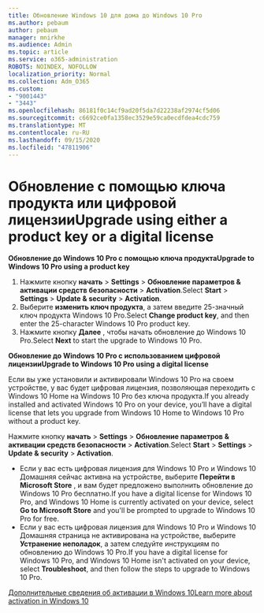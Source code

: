 ```yaml
---
title: Обновление Windows 10 для дома до Windows 10 Pro
ms.author: pebaum
author: pebaum
manager: mnirkhe
ms.audience: Admin
ms.topic: article
ms.service: o365-administration
ROBOTS: NOINDEX, NOFOLLOW
localization_priority: Normal
ms.collection: Adm_O365
ms.custom:
- "9001443"
- "3443"
ms.openlocfilehash: 86181f0c14cf9ad20f5da7d22238af2974cf5d06
ms.sourcegitcommit: c6692ce0fa1358ec3529e59ca0ecdfdea4cdc759
ms.translationtype: MT
ms.contentlocale: ru-RU
ms.lasthandoff: 09/15/2020
ms.locfileid: "47811906"
---
```

# <a name="upgrade-using-either-a-product-key-or-a-digital-license"></a><span data-ttu-id="a9e7b-102">Обновление с помощью ключа продукта или цифровой лицензии</span><span class="sxs-lookup"><span data-stu-id="a9e7b-102">Upgrade using either a product key or a digital license</span></span>

<span data-ttu-id="a9e7b-103">**Обновление до Windows 10 Pro с помощью ключа продукта**</span><span class="sxs-lookup"><span data-stu-id="a9e7b-103">**Upgrade to Windows 10 Pro using a product key**</span></span>

1. <span data-ttu-id="a9e7b-104">Нажмите кнопку **начать**  >  **Settings**  >  **Обновление параметров & активации средств безопасности**  >  **Activation**.</span><span class="sxs-lookup"><span data-stu-id="a9e7b-104">Select **Start** > **Settings** > **Update & security** > **Activation**.</span></span>
2. <span data-ttu-id="a9e7b-105">Выберите **изменить ключ продукта**, а затем введите 25-значный ключ продукта Windows 10 Pro.</span><span class="sxs-lookup"><span data-stu-id="a9e7b-105">Select **Change product key**, and then enter the 25-character Windows 10 Pro product key.</span></span>
3. <span data-ttu-id="a9e7b-106">Нажмите кнопку **Далее** , чтобы начать обновление до Windows 10 Pro.</span><span class="sxs-lookup"><span data-stu-id="a9e7b-106">Select **Next** to start the upgrade to Windows 10 Pro.</span></span>

<span data-ttu-id="a9e7b-107">**Обновление до Windows 10 Pro с использованием цифровой лицензии**</span><span class="sxs-lookup"><span data-stu-id="a9e7b-107">**Upgrade to Windows 10 Pro using a digital license**</span></span>

<span data-ttu-id="a9e7b-108">Если вы уже установили и активировали Windows 10 Pro на своем устройстве, у вас будет цифровая лицензия, позволяющая переходить с Windows 10 Home на Windows 10 Pro без ключа продукта.</span><span class="sxs-lookup"><span data-stu-id="a9e7b-108">If you already installed and activated Windows 10 Pro on your device, you’ll have a digital license that lets you upgrade from Windows 10 Home to Windows 10 Pro without a product key.</span></span>

<span data-ttu-id="a9e7b-109">Нажмите кнопку **начать**  >  **Settings**  >  **Обновление параметров & активации средств безопасности**  >  **Activation**.</span><span class="sxs-lookup"><span data-stu-id="a9e7b-109">Select **Start** > **Settings** > **Update & security** > **Activation**.</span></span>

- <span data-ttu-id="a9e7b-110">Если у вас есть цифровая лицензия для Windows 10 Pro и Windows 10 Домашняя сейчас активна на устройстве, выберите **Перейти в Microsoft Store** , и вам будет предложено выполнить обновление до Windows 10 Pro бесплатно.</span><span class="sxs-lookup"><span data-stu-id="a9e7b-110">If you have a digital license for Windows 10 Pro, and Windows 10 Home is currently activated on your device, select **Go to Microsoft Store** and you'll be prompted to upgrade to Windows 10 Pro for free.</span></span>
- <span data-ttu-id="a9e7b-111">Если у вас есть цифровая лицензия для Windows 10 Pro и Windows 10 Домашняя страница не активирована на устройстве, выберите **Устранение неполадок**, а затем следуйте инструкциям по обновлению до Windows 10 Pro.</span><span class="sxs-lookup"><span data-stu-id="a9e7b-111">If you have a digital license for Windows 10 Pro, and Windows 10 Home isn't activated on your device, select **Troubleshoot**, and then follow the steps to upgrade to Windows 10 Pro.</span></span>

[<span data-ttu-id="a9e7b-112">Дополнительные сведения об активации в Windows 10</span><span class="sxs-lookup"><span data-stu-id="a9e7b-112">Learn more about activation in Windows 10</span></span>](https://support.microsoft.com/help/12440)